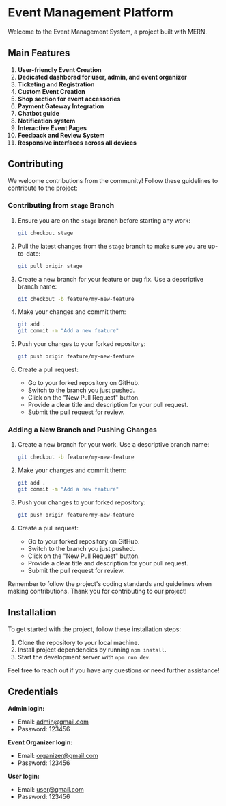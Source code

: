 # Event Management Platform 

Welcome to the Event Management System, a project built with MERN.

## Main Features

1. **User-friendly Event Creation**
2. **Dedicated dashborad for user, admin, and event organizer**
3. **Ticketing and Registration**
4. **Custom Event Creation**
5. **Shop section for event accessories**
5. **Payment Gateway Integration**
6. **Chatbot guide**
7. **Notification system**
8. **Interactive Event Pages**
9. **Feedback and Review System**
10. **Responsive interfaces across all devices**

## Contributing

We welcome contributions from the community! Follow these guidelines to contribute to the project:

### Contributing from `stage` Branch

1. Ensure you are on the `stage` branch before starting any work:

   ```bash
   git checkout stage
   ```

2. Pull the latest changes from the `stage` branch to make sure you are up-to-date:

   ```bash
   git pull origin stage
   ```

3. Create a new branch for your feature or bug fix. Use a descriptive branch name:

   ```bash
   git checkout -b feature/my-new-feature
   ```

4. Make your changes and commit them:

   ```bash
   git add .
   git commit -m "Add a new feature"
   ```

5. Push your changes to your forked repository:

   ```bash
   git push origin feature/my-new-feature
   ```

6. Create a pull request:

   - Go to your forked repository on GitHub.
   - Switch to the branch you just pushed.
   - Click on the "New Pull Request" button.
   - Provide a clear title and description for your pull request.
   - Submit the pull request for review.

### Adding a New Branch and Pushing Changes

1. Create a new branch for your work. Use a descriptive branch name:

   ```bash
   git checkout -b feature/my-new-feature
   ```

2. Make your changes and commit them:

   ```bash
   git add .
   git commit -m "Add a new feature"
   ```

3. Push your changes to your forked repository:

   ```bash
   git push origin feature/my-new-feature
   ```

4. Create a pull request:

   - Go to your forked repository on GitHub.
   - Switch to the branch you just pushed.
   - Click on the "New Pull Request" button.
   - Provide a clear title and description for your pull request.
   - Submit the pull request for review.

Remember to follow the project's coding standards and guidelines when making contributions. Thank you for contributing to our project!

## Installation

To get started with the project, follow these installation steps:

1. Clone the repository to your local machine.
2. Install project dependencies by running `npm install`.
3. Start the development server with `npm run dev`.

Feel free to reach out if you have any questions or need further assistance!

## Credentials

**Admin login:**

- Email: admin@gmail.com
- Password: 123456

**Event Organizer login:**

- Email: organizer@gmail.com
- Password: 123456

**User login:**

- Email: user@gmail.com
- Password: 123456







